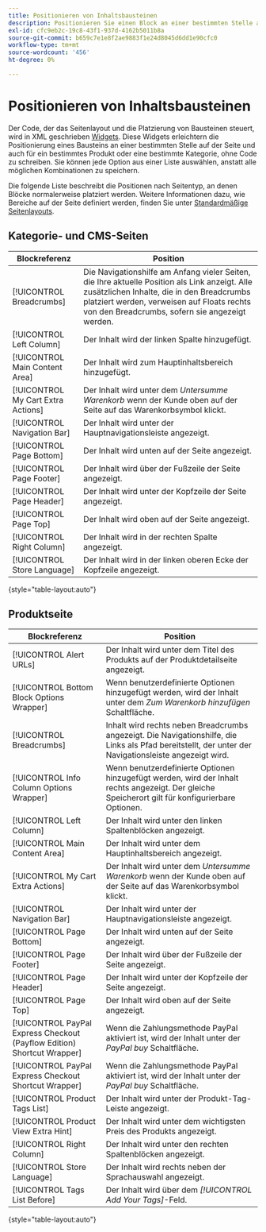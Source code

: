```yaml
---
title: Positionieren von Inhaltsbausteinen
description: Positionieren Sie einen Block an einer bestimmten Stelle auf der Seite und auch für ein bestimmtes Produkt oder eine bestimmte Kategorie, ohne Code zu schreiben
exl-id: cfc9eb2c-19c8-43f1-937d-4162b5011b8a
source-git-commit: b659c7e1e8f2ae9883f1e24d8045d6dd1e90cfc0
workflow-type: tm+mt
source-wordcount: '456'
ht-degree: 0%

---
```


# Positionieren von Inhaltsbausteinen

Der Code, der das Seitenlayout und die Platzierung von Bausteinen steuert, wird in XML geschrieben [Widgets](widgets.md). Diese Widgets erleichtern die Positionierung eines Bausteins an einer bestimmten Stelle auf der Seite und auch für ein bestimmtes Produkt oder eine bestimmte Kategorie, ohne Code zu schreiben. Sie können jede Option aus einer Liste auswählen, anstatt alle möglichen Kombinationen zu speichern.

Die folgende Liste beschreibt die Positionen nach Seitentyp, an denen Blöcke normalerweise platziert werden. Weitere Informationen dazu, wie Bereiche auf der Seite definiert werden, finden Sie unter [Standardmäßige Seitenlayouts](page-layout.md#standard-page-layouts).

## Kategorie- und CMS-Seiten

| Blockreferenz | Position |
|----------|-------- |
| [!UICONTROL Breadcrumbs] | Die Navigationshilfe am Anfang vieler Seiten, die Ihre aktuelle Position als Link anzeigt. Alle zusätzlichen Inhalte, die in den Breadcrumbs platziert werden, verweisen auf Floats rechts von den Breadcrumbs, sofern sie angezeigt werden. |
| [!UICONTROL Left Column] | Der Inhalt wird der linken Spalte hinzugefügt. |
| [!UICONTROL Main Content Area] | Der Inhalt wird zum Hauptinhaltsbereich hinzugefügt. |
| [!UICONTROL My Cart Extra Actions] | Der Inhalt wird unter dem _Untersumme Warenkorb_ wenn der Kunde oben auf der Seite auf das Warenkorbsymbol klickt. |
| [!UICONTROL Navigation Bar] | Der Inhalt wird unter der Hauptnavigationsleiste angezeigt. |
| [!UICONTROL Page Bottom] | Der Inhalt wird unten auf der Seite angezeigt. |
| [!UICONTROL Page Footer] | Der Inhalt wird über der Fußzeile der Seite angezeigt. |
| [!UICONTROL Page Header] | Der Inhalt wird unter der Kopfzeile der Seite angezeigt. |
| [!UICONTROL Page Top] | Der Inhalt wird oben auf der Seite angezeigt. |
| [!UICONTROL Right Column] | Der Inhalt wird in der rechten Spalte angezeigt. |
| [!UICONTROL Store Language] | Der Inhalt wird in der linken oberen Ecke der Kopfzeile angezeigt. |

{style="table-layout:auto"}

## Produktseite

| Blockreferenz | Position |
|----------|-------- |
| [!UICONTROL Alert URLs] | Der Inhalt wird unter dem Titel des Produkts auf der Produktdetailseite angezeigt. |
| [!UICONTROL Bottom Block Options Wrapper] | Wenn benutzerdefinierte Optionen hinzugefügt werden, wird der Inhalt unter dem _Zum Warenkorb hinzufügen_ Schaltfläche. |
| [!UICONTROL Breadcrumbs] | Inhalt wird rechts neben Breadcrumbs angezeigt. Die Navigationshilfe, die Links als Pfad bereitstellt, der unter der Navigationsleiste angezeigt wird. |
| [!UICONTROL Info Column Options Wrapper] | Wenn benutzerdefinierte Optionen hinzugefügt werden, wird der Inhalt rechts angezeigt. Der gleiche Speicherort gilt für konfigurierbare Optionen. |
| [!UICONTROL Left Column] | Der Inhalt wird unter den linken Spaltenblöcken angezeigt. |
| [!UICONTROL Main Content Area] | Der Inhalt wird unter dem Hauptinhaltsbereich angezeigt. |
| [!UICONTROL My Cart Extra Actions] | Der Inhalt wird unter dem _Untersumme Warenkorb_ wenn der Kunde oben auf der Seite auf das Warenkorbsymbol klickt. |
| [!UICONTROL Navigation Bar] | Der Inhalt wird unter der Hauptnavigationsleiste angezeigt. |
| [!UICONTROL Page Bottom] | Der Inhalt wird unten auf der Seite angezeigt. |
| [!UICONTROL Page Footer] | Der Inhalt wird über der Fußzeile der Seite angezeigt. |
| [!UICONTROL Page Header] | Der Inhalt wird unter der Kopfzeile der Seite angezeigt. |
| [!UICONTROL Page Top] | Der Inhalt wird oben auf der Seite angezeigt. |
| [!UICONTROL PayPal Express Checkout (Payflow Edition) Shortcut Wrapper] | Wenn die Zahlungsmethode PayPal aktiviert ist, wird der Inhalt unter der _PayPal buy_ Schaltfläche. |
| [!UICONTROL PayPal Express Checkout Shortcut Wrapper] | Wenn die Zahlungsmethode PayPal aktiviert ist, wird der Inhalt unter der _PayPal buy_ Schaltfläche. |
| [!UICONTROL Product Tags List] | Der Inhalt wird unter der Produkt-Tag-Leiste angezeigt. |
| [!UICONTROL Product View Extra Hint] | Der Inhalt wird unter dem wichtigsten Preis des Produkts angezeigt. |
| [!UICONTROL Right Column] | Der Inhalt wird unter den rechten Spaltenblöcken angezeigt. |
| [!UICONTROL Store Language] | Der Inhalt wird rechts neben der Sprachauswahl angezeigt. |
| [!UICONTROL Tags List Before] | Der Inhalt wird über dem _[!UICONTROL Add Your Tags]_-Feld. |

{style="table-layout:auto"}
